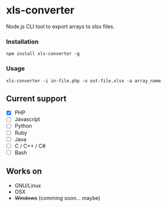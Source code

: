 # xls-converter
Node.js CLI tool to export arrays to xlsx files.

### Installation

```
npm install xls-converter -g
```

### Usage
```
xls-converter -i in-file.php -o out-file.xlsx -a array_name
```

## Current support

- [x] PHP
- [ ] Javascript
- [ ] Python
- [ ] Ruby
- [ ] Java
- [ ] C / C++ / C#
- [ ] Bash

## Works on

- GNU/Linux
- OSX
- ~~Windows~~ (comming soon... maybe)
